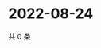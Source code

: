 # 2022-08-24

共 0 条

<!-- BEGIN WEIBO -->
<!-- 最后更新时间 Wed Aug 24 2022 08:33:24 GMT+0800 (China Standard Time) -->

<!-- END WEIBO -->
